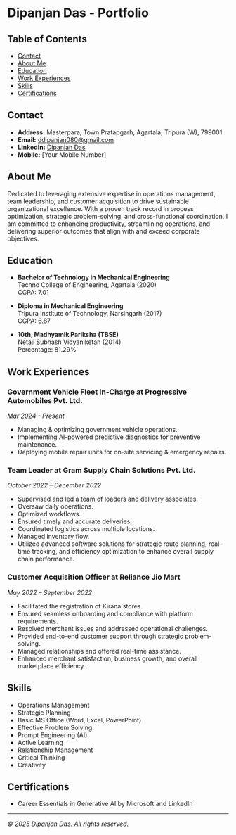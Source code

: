 # Dipanjan Das - Portfolio

## Table of Contents
- [Contact](#contact)
- [About Me](#about-me)
- [Education](#education)
- [Work Experiences](#work-experiences)
- [Skills](#skills)
- [Certifications](#certifications)

## Contact
- **Address:** Masterpara, Town Pratapgarh, Agartala, Tripura (W), 799001
- **Email:** ddipanjan080@gmail.com
- **LinkedIn:** [Dipanjan Das](https://www.linkedin.com/in/dipanjan-das-080/)
- **Mobile:** [Your Mobile Number]

## About Me
Dedicated to leveraging extensive expertise in operations management, team leadership, and customer acquisition to drive sustainable organizational excellence. With a proven track record in process optimization, strategic problem-solving, and cross-functional coordination, I am committed to enhancing productivity, streamlining operations, and delivering superior outcomes that align with and exceed corporate objectives.

## Education
- **Bachelor of Technology in Mechanical Engineering**  
  Techno College of Engineering, Agartala (2020)  
  CGPA: 7.01  

- **Diploma in Mechanical Engineering**  
  Tripura Institute of Technology, Narsingarh (2017)  
  CGPA: 6.87  

- **10th, Madhyamik Pariksha (TBSE)**  
  Netaji Subhash Vidyaniketan (2014)  
  Percentage: 81.29%  

## Work Experiences

### Government Vehicle Fleet In-Charge at Progressive Automobiles Pvt. Ltd.  
*Mar 2024 - Present*  
- Managing & optimizing government vehicle operations.  
- Implementing AI-powered predictive diagnostics for preventive maintenance.  
- Deploying mobile repair units for on-site servicing & emergency repairs.  

### Team Leader at Gram Supply Chain Solutions Pvt. Ltd.  
*October 2022 – December 2022*  
- Supervised and led a team of loaders and delivery associates.  
- Oversaw daily operations.  
- Optimized workflows.  
- Ensured timely and accurate deliveries.  
- Coordinated logistics across multiple locations.  
- Managed inventory flow.  
- Utilized advanced software solutions for strategic route planning, real-time tracking, and efficiency optimization to enhance overall supply chain performance.  

### Customer Acquisition Officer at Reliance Jio Mart  
*May 2022 – September 2022*  
- Facilitated the registration of Kirana stores.  
- Ensured seamless onboarding and compliance with platform requirements.  
- Resolved merchant issues and addressed operational challenges.  
- Provided end-to-end customer support through strategic problem-solving.  
- Managed relationships and offered real-time assistance.  
- Enhanced merchant satisfaction, business growth, and overall marketplace efficiency.  

## Skills
- Operations Management  
- Strategic Planning  
- Basic MS Office (Word, Excel, PowerPoint)  
- Effective Problem Solving  
- Prompt Engineering (AI)  
- Active Learning  
- Relationship Management  
- Critical Thinking  
- Creativity  

## Certifications
- Career Essentials in Generative AI by Microsoft and LinkedIn  

---

*© 2025 Dipanjan Das. All rights reserved.*
